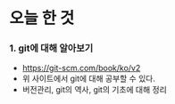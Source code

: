 # 오늘 한 것
### 1. git에 대해 알아보기
- https://git-scm.com/book/ko/v2
- 위 사이트에서 git에 대해 공부할 수 있다.
- 버전관리, git의 역사, git의 기초에 대해 정리